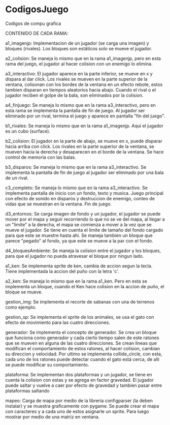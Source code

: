 # CodigosJuego
Codigos de compu grafica

CONTENIDO DE CADA RAMA:

a1_imagenjp: Implementacion de un jugador (se carga una imagen) y bloques (rivales). Los bloques son estáticos solo se mueve el jugador.

a2_colision: Se maneja lo mismo que en la rama a1_imagenjp, pero en esta rama del juego, el jugador al hacer colision con un enemigo lo elimina.

a3_interactivo: El jugador aparece en la parte inferior, se mueve en x y dispara al dar click. Los rivales se mueven en la parte superior de la ventana, colisonan con los bordes de la ventana en un efecto rebote, estos tambien disparan en tiempos aleatorios hacia abajo. Cuando el rival o el jugador reciben el golpe de la bala, son eliminados por la colision.

a4_finjuego: Se maneja lo mismo que en la rama a3_interactivo, pero en esta rama se implementa la pantalla de fin de juego. Al jugador ser eliminado por un rival, termina el juego y aparece en pantalla "fin del juego".

b1_rivales: Se maneja lo mismo que en la rama a1_imagenjp. Aqui el jugador es un cubo (surface).

b2_colision: El jugador en la parte de abajo, se mueve en x, puede disparar hacia arriba con click. Los rivales en la parte superior de la ventana, se mueven hacia la derecha y desaparecen en el borde de la ventana. Se hace control de memoria con las balas.

b3_disparos: Se maneja lo mismo que en la rama a3_interactivo. Se implementa la pantalla de fin de juego al jugador ser eliminado por una bala de un rival.

c3_completo: Se maneja lo mismo que en la rama a3_interactivo. Se implementa pantalla de inicio con un fondo, texto y musica. Juego principal con efecto de sonido en disparos y destruccion de enemigo, conteo de vidas que se muestran en la ventana. Fin de juego.

d3_entornos: Se carga imagen de fondo y un jugador, el jugador se puede mover por el mapa y seguir recorriendo lo que no se ve del mapa, al llegar a un "limite" a la derecha, el mapa se comienza a mover a la vez que se mueve el jugador. Se tiene en cuenta el limite de tamaño del fondo cargado para que este se muestre hasta ahi. Se maneja tambien un bloque que parece "pegado" al fondo, ya que este se mueve a la par con el fondo.

d4_bloquesAmbiente: Se maneja la colision entre el jugador y los bloques, para que el jugador no pueda atravesar el bloque por ningun lado.

a1_ken: Se implementa sprite de ken, cambia de accion segun la tecla. Tiene implementada la accion del puño con la letra 'c'.

a2_ken: Se maneja lo mismo que en la rama a1_ken. Pero en esta se implementa un bloque, cuando el Ken hace colision en la accion de puño, el bloque se mueve.

gestion_img: Se implementa el recorte de sabanas con una de terrenos como ejemplo.

gestion_sp: Se implementa el sprite de los animales, se usa el gato con efecto de movimiento para las cuatro direcciones.

generador:  Se implementa el concepto de generador. Se crea un bloque que funciona como generador y cada cierto tiempo salen de este ratones que se mueven en alguna de las cuatro direcciones. Se crean lineas que modifican el comportamiento de estos ratones, al hacer colision, cambian su direccion y velocidad. Por ultimo se implementa collide_circle, con esta, cada uno de los ratones puede detectar cuando el gato está cerca, de alli se puede modificar su comportamiento.

plataforma: Se implementan dos plataformas y un jugador, se tiene en cuenta la colision con estas y se agrega en factor gravedad. El jugador puede saltar y vuelve a caer por efecto de gravedad y tambien pasar entre plataformas saltando

mapeo: Carga de mapa por medio de la libreria configparser (la deben instalar) y se muestra graficamente con pygame. Se puede crear el mapa con caracteres y a cada uno de estos asignarle un sprite. Para luego mostrar por medio de una matriz en ventana.








